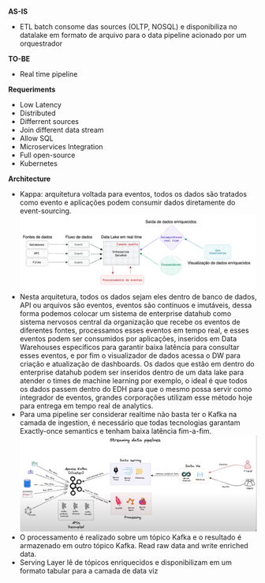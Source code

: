 **AS-IS**

- ETL batch consome das sources (OLTP, NOSQL) e disponibiliza no datalake em formato de arquivo para o data pipeline acionado por um orquestrador

**TO-BE**

- Real time pipeline

**Requeriments**

- Low Latency
- Distributed
- Differrent sources
- Join different data stream
- Allow SQL
- Microservices Integration
- Full open-source
- Kubernetes

**Architecture**

- Kappa: arquitetura voltada para eventos, todos os dados são tratados como evento e aplicações podem consumir dados diretamente do event-sourcing.
![kappa_low.png](../../../imgs/kappa_low.png)
- Nesta arquitetura, todos os dados sejam eles dentro de banco de dados, API ou arquivos são eventos, eventos são contínuos e imutáveis, dessa forma podemos colocar um sistema de enterprise datahub como sistema nervosos central da organização que recebe os eventos de diferentes fontes, processamos esses eventos em tempo real, e esses eventos podem ser consumidos por aplicações, inseridos em Data Warehouses específicos para garantir baixa latência para consultar esses eventos, e por fim o visualizador de dados acessa o DW para criação e atualização de dashboards. Os dados que estão em dentro do enterprise datahub podem ser inseridos dentro de um data lake para atender o times de machine learning por exemplo, o ideal é que todos os dados passem dentro do EDH para que o mesmo possa servir como integrador de eventos, grandes corporações utilizam esse método hoje para entrega em tempo real de analytics.
- Para uma pipeline ser considerar realtime não basta ter o Kafka na camada de ingestion, é necessário que todas tecnologias garantam Exactly-once semantics e tenham baixa latência fim-a-fim.
![kappa_high.png](../../../imgs/kappa_high.png)
- O processamento é realizado sobre um tópico Kafka e o resultado é armazenado em outro tópico Kafka. Read raw data and write enriched data.
- Serving Layer lê de tópicos enriquecidos e disponibilizam em um formato tabular para a camada de data viz
